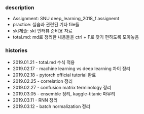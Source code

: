 ### description
- Assignment: SNU deep_learning_2018_f assignemt
- practice: 실습과 관련된 기타 file들
- skt제출: skt 인터뷰 준비용 자료
- total.md: md로 정리한 내용들을 ctrl + F로 찾기 편하도록 모아놓음

### histories
- 2019.01.21 - total.md 수식 적용
- 2019.02.17 - machine learning vs deep learning 차이 정리
- 2019.02.18 - pytorch official tutorial 완료
- 2019.02.25 - correlation 정리
- 2019.02.27 - confusion matrix terminology 정리
- 2019.03.05 - ensemble 정리, kaggle-titanic 마무리
- 2019.03.11 - RNN 정리
- 2019.03.12 - batch normalization 정리